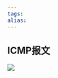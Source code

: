 ```yaml
---
tags: 
alias:
---
```

## ICMP报文
![](https://img-blog.csdnimg.cn/img_convert/13113e2e95ed3721ce1853618f0af595.png)
